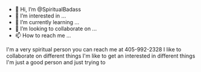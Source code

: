- 👋 Hi, I’m @SpiritualBadass
- 👀 I’m interested in ...
- 🌱 I’m currently learning ...
- 💞️ I’m looking to collaborate on ...
- 📫 How to reach me ...

<!---
SpiritualBadass/SpiritualBadass is a ✨ special ✨ repository because its `README.md` (this file) appears on your GitHub profile.
You can click the Preview link to take a look at your changes.
--->I'm a very spiritual person you can reach me at 405-992-2328 I like to collaborate on different things I'm like to get an interested in different things I'm just a good person and just trying to
